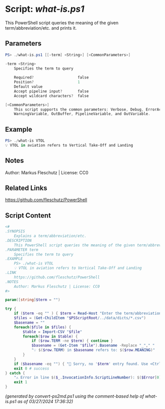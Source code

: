 Script: *what-is.ps1*
========================

This PowerShell script queries the meaning of the given term/abbreviation/etc. and prints it.

Parameters
----------
```powershell
PS> ./what-is.ps1 [[-term] <String>] [<CommonParameters>]

-term <String>
    Specifies the term to query
    
    Required?                    false
    Position?                    1
    Default value                
    Accept pipeline input?       false
    Accept wildcard characters?  false

[<CommonParameters>]
    This script supports the common parameters: Verbose, Debug, ErrorAction, ErrorVariable, WarningAction, 
    WarningVariable, OutBuffer, PipelineVariable, and OutVariable.
```

Example
-------
```powershell
PS> ./what-is VTOL
💡 VTOL in aviation refers to Vertical Take-Off and Landing

```

Notes
-----
Author: Markus Fleschutz | License: CC0

Related Links
-------------
https://github.com/fleschutz/PowerShell

Script Content
--------------
```powershell
<#
.SYNOPSIS
	Explains a term/abbreviation/etc.
.DESCRIPTION
	This PowerShell script queries the meaning of the given term/abbreviation/etc. and prints it.
.PARAMETER term
	Specifies the term to query
.EXAMPLE
	PS> ./what-is VTOL
	💡 VTOL in aviation refers to Vertical Take-Off and Landing
.LINK
	https://github.com/fleschutz/PowerShell
.NOTES
	Author: Markus Fleschutz | License: CC0
#>

param([string]$term = "")

try {
	if ($term -eq "" ) { $term = Read-Host "Enter the term/abbreviation/etc. to query" }
	$files = (Get-ChildItem "$PSScriptRoot/../data/dicts/*.csv")
	$basename = ""
	foreach($file in $files) {
		$table = Import-CSV "$file"
		foreach($row in $table) {
			if ($row.TERM -ne $term) { continue }
			$basename = (Get-Item "$file").Basename -Replace "_"," "
			"💡 $($row.TERM) in $basename refers to: $($row.MEANING)"
		}
	}
	if ($basename -eq "") { "🤷‍ Sorry, no '$term' entry found. Use <Ctrl> <Click> to google it: https://www.google.com/search?q=what+is+$term" }
	exit 0 # success
} catch {
	"⚠️ Error in line $($_.InvocationInfo.ScriptLineNumber): $($Error[0])"
	exit 1
}
```

*(generated by convert-ps2md.ps1 using the comment-based help of what-is.ps1 as of 03/27/2024 17:36:32)*
